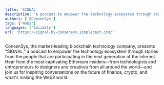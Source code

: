 ```yaml
---
title: 'SIGNAL'
description: 'a podcast to empower the technology ecosystem through stories from the people that are participating in the next generation of the internet.'
authors: ['@ConsenSys']
tags: ['Web3']
languages: ['Solidity']
url: 'https://signal-by-consensys.simplecast.com/'
---
```


ConsenSys, the market-leading blockchain technology company, presents "SIGNAL," a podcast to empower the technology ecosystem through stories from the people that are participating in the next generation of the internet. Hear from the most captivating Ethereum insiders—from technologists and entrepreneurs to designers and creatives from all around the world—and join us for inspiring conversations on the future of finance, crypto, and what's making the Web3 world.